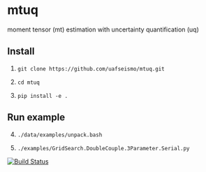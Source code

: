 # mtuq
moment tensor (mt) estimation with uncertainty quantification (uq)


Install
-------

1) `git clone https://github.com/uafseismo/mtuq.git`

2) `cd mtuq`

3) `pip install -e .`


Run example
-----------

4) `./data/examples/unpack.bash`

5) `./examples/GridSearch.DoubleCouple.3Parameter.Serial.py`


[![Build Status](https://travis-ci.org/rmodrak/mtuq.svg?branch=master)](https://travis-ci.org/rmodrak/mtuq)

